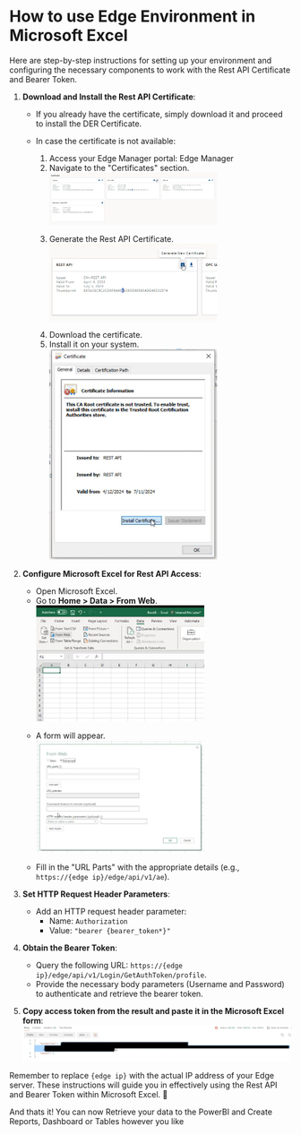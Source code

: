 # How to use Edge Environment in Microsoft Excel

Here are step-by-step instructions for setting up your environment and configuring the necessary components to work with the Rest API Certificate and Bearer Token.

1. **Download and Install the Rest API Certificate**:
   
    - If you already have the certificate, simply download it and proceed to install the DER Certificate.
    - In case the certificate is not available:
      
        1. Access your Edge Manager portal: Edge Manager
        2. Navigate to the "Certificates" section.  
        <img src="images/edge-admin-certificates.png" width=300><p>
        3. Generate the Rest API Certificate.  
        <img src="images/rest-api-certificate.png" width=300><p>
        4. Download the certificate.
        5. Install it on your system.  
        <img src="images/install-rest-api-cert.png" width=300><p>


3. **Configure Microsoft Excel for Rest API Access**:
    - Open Microsoft Excel.  
    - Go to **Home > Data > From Web**.  
    <img src="images/ms-excel-get-data.png" width=300><p>
    - A form will appear.  
    <img src="images/ms-excel-from-web.png" width=300><p>
    - Fill in the "URL Parts" with the appropriate details (e.g., `https://{edge ip}/edge/api/v1/ae`).

4. **Set HTTP Request Header Parameters**:
    - Add an HTTP request header parameter:
        - Name: `Authorization`
        - Value: `"bearer {bearer_token*}"`

5. **Obtain the Bearer Token**:
    - Query the following URL: `https://{edge ip}/edge/api/v1/Login/GetAuthToken/profile`.
    - Provide the necessary body parameters (Username and Password) to authenticate and retrieve the bearer token.

4. **Copy access token from the result and paste it in the Microsoft Excel form**:  
    <img src="images/bearer-token-sample.png" width=800><p>
    
Remember to replace `{edge ip}` with the actual IP address of your Edge server. These instructions will guide you in effectively using the Rest API and Bearer Token within Microsoft Excel. 🚀

And thats it! You can now Retrieve your data to the PowerBI and Create Reports, Dashboard or Tables however you like
